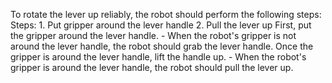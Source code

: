 To rotate the lever up reliably, the robot should perform the following steps:
    Steps:  1. Put gripper around the lever handle  2. Pull the lever up
    First, put the gripper around the lever handle.
    - When the robot's gripper is not around the lever handle, the robot should grab the lever handle.
    Once the gripper is around the lever handle, lift the handle up.
    - When the robot's gripper is around the lever handle, the robot should pull the lever up.